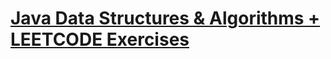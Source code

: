# [Java Data Structures &amp; Algorithms + LEETCODE Exercises](https://www.udemy.com/course/data-structures-and-algorithms-java/)
